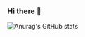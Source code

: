 ### Hi there 👋

![Anurag's GitHub stats](https://github-readme-stats.vercel.app/api?username=kankajm&show_icons=true&theme=dracula)
